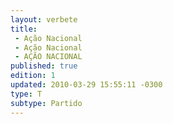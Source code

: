 ```yaml
---
layout: verbete
title:
 - Ação Nacional
 - Ação Nacional
 - AÇÃO NACIONAL
published: true
edition: 1  
updated: 2010-03-29 15:55:11 -0300
type: T
subtype: Partido
---
```


